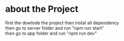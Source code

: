 # about the Project 
first the dowlode the project then instal all dependency <br>
then go to server folder and run "npm run start" <br>
then go to app folder and run "npm run dev"